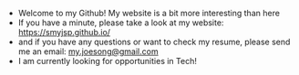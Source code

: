 - Welcome to my Github! My website is a bit more interesting than here
- If you have a minute, please take a look at my website: https://smyjsp.github.io/
- and if you have any questions or want to check my resume, please send me an email: my.joesong@gmail.com
- I am currently looking for opportunities in Tech!
<!---
smyjsp/smyjsp is a ✨ special ✨ repository because its `README.md` (this file) appears on your GitHub profile.
You can click the Preview link to take a look at your changes.
--->
